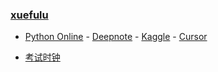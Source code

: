 ### **[xuefulu](http://xuefulu.com/)**

+ [Python Online](https://lightly.teamcode.com/login) - [Deepnote](https://deepnote.com/sign-in) - [Kaggle](https://www.kaggle.com/) - [Cursor](https://www.cursor.so/)

+ [考试时钟](http://508cst.gcu.edu.cn/clock/)
